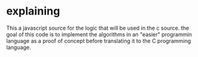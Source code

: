 # explaining

This a javascript source for the logic that will be used in the c source.
the goal of this code is to implement the algorithms in an "easier" programmin language as a proof of concept before translating it to the C programming language.